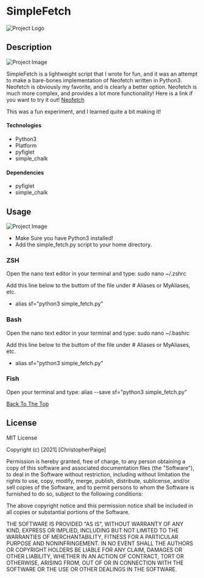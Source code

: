 # SimpleFetch



![Project Logo](https://i.postimg.cc/xTV41LPx/Simple-Fetch.png)



## Description

![Project Image](https://i.postimg.cc/FR4Q5w1p/2021-01-12-17-18.png)

SimpleFetch is a lightweight script that I wrote for fun, and it was an attempt to make a bare-bones implementation of Neofetch written in Python3. Neofetch is obviously my favorite, and is clearly a better option. Neofetch is much more complex, and provides a lot more functionality! Here is a link if you want to try it out! [Neofetch](https://github.com/dylanaraps/neofetch) 

This was a fun experiment, and I learned quite a bit making it! 

#### Technologies

- Python3
- Platform
- pyfiglet
- simple_chalk

#### Dependencies

- pyfiglet
- simple_chalk

## Usage

![Project Image](https://i.postimg.cc/gjBgH6Z5/2021-01-12-17-53.png)

- Make Sure you have Python3 installed!
- Add the simple_fetch.py script to your home directory.

### ZSH

Open the nano text editor in your terminal and type: sudo nano ~/.zshrc

Add this line below to the buttom of the file under # Aliases or MyAliases, etc.

- alias sf="python3 simple_fetch.py"


### Bash

Open the nano text editor in your terminal and type: sudo nano ~/.bashrc

Add this line below to the buttom of the file under # Aliases or MyAliases, etc.

- alias sf="python3 simple_fetch.py"


### Fish

Open your terminal and type: alias --save sf="python3 simple_fetch.py"



[Back To The Top](#SimpleFetch)
## License

MIT License

Copyright (c) [2021] [ChristopherPaige]

Permission is hereby granted, free of charge, to any person obtaining a copy
of this software and associated documentation files (the "Software"), to deal
in the Software without restriction, including without limitation the rights
to use, copy, modify, merge, publish, distribute, sublicense, and/or sell
copies of the Software, and to permit persons to whom the Software is
furnished to do so, subject to the following conditions:

The above copyright notice and this permission notice shall be included in all
copies or substantial portions of the Software.

THE SOFTWARE IS PROVIDED "AS IS", WITHOUT WARRANTY OF ANY KIND, EXPRESS OR
IMPLIED, INCLUDING BUT NOT LIMITED TO THE WARRANTIES OF MERCHANTABILITY,
FITNESS FOR A PARTICULAR PURPOSE AND NONINFRINGEMENT. IN NO EVENT SHALL THE
AUTHORS OR COPYRIGHT HOLDERS BE LIABLE FOR ANY CLAIM, DAMAGES OR OTHER
LIABILITY, WHETHER IN AN ACTION OF CONTRACT, TORT OR OTHERWISE, ARISING FROM,
OUT OF OR IN CONNECTION WITH THE SOFTWARE OR THE USE OR OTHER DEALINGS IN THE
SOFTWARE.

